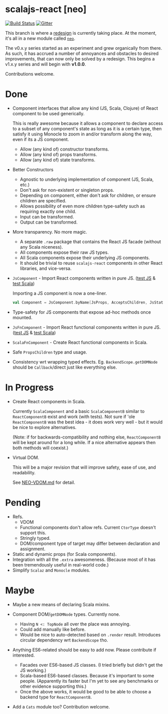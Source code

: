 scalajs-react [neo]
=============

[![Build Status](https://travis-ci.org/japgolly/scalajs-react.svg?branch=master)](https://travis-ci.org/japgolly/scalajs-react)
[![Gitter](https://badges.gitter.im/Join%20Chat.svg)](https://gitter.im/japgolly/scalajs-react?utm_source=badge&utm_medium=badge&utm_campaign=pr-badge&utm_content=badge)

This branch is where a [redesign](https://github.com/japgolly/scalajs-react/issues/259) is currently taking place.
At the moment, it's all in a new module called [`neo`](neo/src).

The v0.x.y series started as an experiment and grew organically from there.
As such, it has accrued a number of annoyances and obstacles to desired improvements,
that can now only be solved by a redesign.
This begins a v1.x.y series and will begin with **v1.0.0**.

Contributions welcome.

# Done

- Component interfaces that allow any kind (JS, Scala, Clojure) of React component to be used generically.

  This is really awesome because it allows a component to declare access to a subset of any component's state as long as it is a certain type, then satisfy it using Monocle to zoom in and/or transform along the way, even if its a JS component.

  - Allow (any kind of) constructor transforms.
  - Allow (any kind of) props transforms.
  - Allow (any kind of) state transforms.

- Better Constructors
  - Agnostic to underlying implementation of component (JS, Scala, etc.)
  - Don't ask for non-existent or singleton props.
  - Depending on component, either don't ask for children, or ensure children are specified.
  - Allows possibility of even more children type-safety such as requiring exactly one child.
  - Input can be transformed.
  - Output can be transformed.

- More transparency. No more magic.
  - A separate `.raw` package that contains the React JS facade (without any Scala niceness).
  - All components expose their raw JS types.
  - All Scala components expose their underlying JS components.
  - It should be trivial to reuse `scalajs-react` components in other React libraries, and vice-versa.

- `JsComponent` - Import React components written in pure JS.
  ([test JS](neo/src/test/resources/component-es3.js) & [test Scala](neo/src/test/scala/japgolly/scalajs/react/JsComponentTest.scala))

  Importing a JS component is now a one-liner.
  ```scala
  val Component = JsComponent.byName[JsProps, AcceptsChildren, JsState]("ReactXYZ")
  ```

- Type-safety for JS components that expose ad-hoc methods once mounted.

- `JsFnComponent` - Import React functional components written in pure JS.
  ([test JS](neo/src/test/resources/component-fn.js) & [test Scala](neo/src/test/scala/japgolly/scalajs/react/JsFnComponentTest.scala))

- `ScalaFnComponent` - Create React functional components in Scala.

- Safe `PropsChildren` type and usage.

- Consistency wrt wrapping typed effects. Eg. `BackendScope.getDOMNode` should be `Callback`/direct just like everything else.


# In Progress

- Create React components in Scala.

  Currently `ScalaComponent` and a basic `ScalaComponentB` similar to `ReactComponentB` exist and work (with tests).
  Not sure if 'ole `ReactComponentB` was the best idea - it does work very well - but it would be nice to explore alternatives.

  (Note: if for backwards-compatibility and nothing else, `ReactComponentB` will be kept around for a long while. If a nice alternative appears then both methods will coexist.)

- Virtual DOM.

  This will be a major revision that will improve safety, ease of use, and readability.

  See [NEO-VDOM.md](NEO-VDOM.md) for detail.

# Pending

- Refs.
  - VDOM
  - Functional components don't allow refs. Current `CtorType` doesn't support this.
  - Stringly typed.
  - DOM/component type of target may differ between declaration and assignment.
- Static and dynamic props (for Scala components).
- Integration with all the `.extra` awesomeness. (Because most of it has been tremendously useful in real-world code.)
- Simplify `Scalaz` and `Monocle` modules.

# Maybe

- Maybe a new means of declaring Scala mixins.
- Component DOM/`getDOMNode` types. Currently none.
  - Having `N <: TopNode` all over the place was annoying.
  - Could add manually like before.
  - Would be nice to auto-detected based on `.render` result. Introduces circular dependency wrt `BackendScope` tho.

- Anything ES6-related should be easy to add now. Please contribute if interested.
  - Facades over ES6-based JS classes. (I tried briefly but didn't get the JS working.)
  - Scala-based ES6-based classes. Because it's important to some people. (Apparently its faster but I'm yet to see any benchmarks or other evidence supporting this.)
  - Once the above works, it would be good to be able to choose a backend type for `ReactComponentB`.

- Add a `Cats` module too? Contribution welcome.
